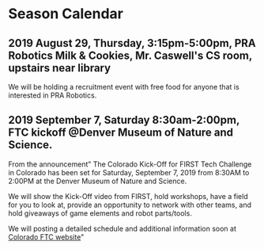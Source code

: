 # Season Calendar

## 2019 August 29, Thursday, 3:15pm-5:00pm, PRA Robotics Milk & Cookies, Mr. Caswell's CS room, upstairs near library

We will be holding a recruitment event with free food for anyone that is interested in PRA Robotics.

## 2019 September 7, Saturday 8:30am-2:00pm, FTC kickoff @Denver Museum of Nature and Science.

From the announcement" The Colorado Kick-Off for FIRST Tech Challenge in Colorado has been set for Saturday, September 7, 2019 from 8:30AM to 2:00PM at the Denver Museum of Nature and Science.

We will show the Kick-Off video from FIRST, hold workshops, have a field for you to look at, provide an opportunity to network with other teams, and hold giveaways of game elements and robot parts/tools.

We will posting a detailed schedule and additional information soon at [Colorado FTC website](http://coloradofirst.org/COFIRST/programs/ftc/)"
